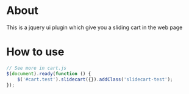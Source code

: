 # About
This is a jquery ui plugin which give you a sliding cart in the web page

# How to use
```javascript
// See more in cart.js
$(document).ready(function () {
	$('#cart.test').slidecart({}).addClass('slidecart-test');
});
```
